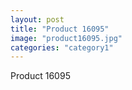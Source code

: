 ```yaml
---
layout: post
title: "Product 16095"
image: "product16095.jpg"
categories: "category1"
---
```

Product 16095
